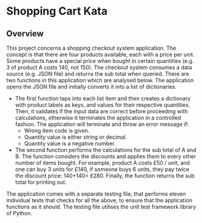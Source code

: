 #  Shopping Cart Kata
## Overview
This project concerns a shopping checkout system application. The concept is that there are four products available, each with a price per unit. Some products have a special price when bought in certain quantities (e.g. 3 of product A costs 140, not 150).
The checkout system consumes a data source (e.g. JSON file) and returns the sub total when queried.
There are two functions in this application which are analysed below.
The application opens the JSON file and initially converts it into a list of dictionaries.
- The first function taps into each list item and then creates a dictionary with product labels as keys, and values for their respective quantities.
Then, it validates if the input data are correct before proceeding with calculations, otherwise it terminates the application in a controlled fashion.
The application will terminate and throw an error message if:
  - Wrong item code is given.
  - Quantity value is either string or decimal.
  - Quantity value is a negative number.
- The second function performs the calculations for the sub total of A and B.
The function considers the discounts and applies them to every other number of items bought. For example, product A costs £50 / unit, and one can buy 3 units for £140, if someone buys 6 units, they pay twice the discount price: 140+140= £280.
Finally, the function returns the sub total for printing out.

The application comes with a separate testing file, that performs eleven individual tests that checks for all the above, to ensure that the application functions as it should. The testing file utilises the unit test framework library of Python.
